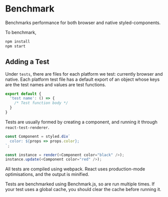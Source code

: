 # Benchmark

Benchmarks performance for both browser and native styled-components.

To benchmark,

```bash
npm install
npm start
```

## Adding a Test

Under `tests`, there are files for each platform we test: currently browser and native. Each platform test file has a default export of an object whose keys are the test names and values are test functions.

```js
export default {
  'test name': () => {
    /* Test function body */
  }
}
```

Tests are usually formed by creating a component, and running it through `react-test-renderer`.

```js
const Component = styled.div`
  color: ${props => props.color};
`;

const instance = render(<Component color="black" />);
instance.update(<Component color="red" />);
```

All tests are compiled using webpack. React uses production-mode optimisations, and the output is minified.

Tests are benchmarked using Benchmark.js, so are run multiple times. If your test uses a global cache, you should clear the cache before running it.
